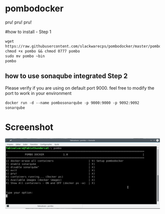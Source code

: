 # pombodocker
pru! pru! pru!


#how to install - Step 1


    wget https://raw.githubusercontent.com/slackwarecps/pombodocker/master/pombo
    chmod +x pombo && chmod 0777 pombo
    sudo mv pombo ~bin
    pombo
  



## how to use sonaqube integrated Step 2
Please verify if you are using on default port 9000. feel free to modify the port to work in your environment


    docker run -d --name pombosonarqube -p 9000:9000 -p 9092:9092 sonarqube


# Screenshot
![Image of pombodocker](img/pombodocker2.png)
